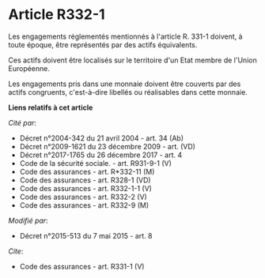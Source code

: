 # Article R332-1

Les engagements réglementés mentionnés à l'article R. 331-1 doivent, à toute époque, être représentés par des actifs
équivalents. 

Ces actifs doivent être localisés sur le territoire d'un Etat membre de l'Union Européenne. 

Les engagements pris dans une monnaie doivent être couverts par des actifs congruents, c'est-à-dire libellés ou réalisables
dans cette monnaie.

**Liens relatifs à cet article**

_Cité par_:

  - Décret n°2004-342 du 21 avril 2004 - art. 34 (Ab)
  - Décret n°2009-1621 du 23 décembre 2009 - art. (VD)
  - Décret n°2017-1765 du 26 décembre 2017 - art. 4
  - Code de la sécurité sociale. - art. R931-9-1 (V)
  - Code des assurances - art. R*332-11 (M)
  - Code des assurances - art. R328-1 (VD)
  - Code des assurances - art. R332-1-1 (V)
  - Code des assurances - art. R332-2 (V)
  - Code des assurances - art. R332-9 (M)

_Modifié par_:

  - Décret n°2015-513 du 7 mai 2015 - art. 8

_Cite_:

  - Code des assurances - art. R331-1 (V)
